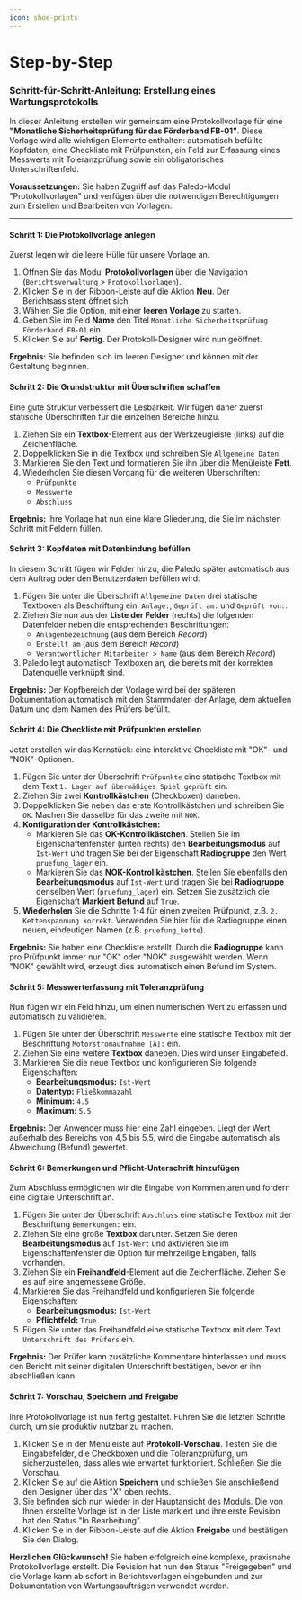 ```yaml
---
icon: shoe-prints
---
```


# Step-by-Step

### Schritt-für-Schritt-Anleitung: Erstellung eines Wartungsprotokolls

In dieser Anleitung erstellen wir gemeinsam eine Protokollvorlage für eine **"Monatliche Sicherheitsprüfung für das Förderband FB-01"**. Diese Vorlage wird alle wichtigen Elemente enthalten: automatisch befüllte Kopfdaten, eine Checkliste mit Prüfpunkten, ein Feld zur Erfassung eines Messwerts mit Toleranzprüfung sowie ein obligatorisches Unterschriftenfeld.

**Voraussetzungen:** Sie haben Zugriff auf das Paledo-Modul "Protokollvorlagen" und verfügen über die notwendigen Berechtigungen zum Erstellen und Bearbeiten von Vorlagen.

***

#### Schritt 1: Die Protokollvorlage anlegen

Zuerst legen wir die leere Hülle für unsere Vorlage an.

1. Öffnen Sie das Modul **Protokollvorlagen** über die Navigation (`Berichtsverwaltung` > `Protokollvorlagen`).
2. Klicken Sie in der Ribbon-Leiste auf die Aktion **Neu**. Der Berichtsassistent öffnet sich.
3. Wählen Sie die Option, mit einer **leeren Vorlage** zu starten.
4. Geben Sie im Feld **Name** den Titel `Monatliche Sicherheitsprüfung Förderband FB-01` ein.
5. Klicken Sie auf **Fertig**. Der Protokoll-Designer wird nun geöffnet.

**Ergebnis:** Sie befinden sich im leeren Designer und können mit der Gestaltung beginnen.

#### Schritt 2: Die Grundstruktur mit Überschriften schaffen

Eine gute Struktur verbessert die Lesbarkeit. Wir fügen daher zuerst statische Überschriften für die einzelnen Bereiche hinzu.

1. Ziehen Sie ein **Textbox**-Element aus der Werkzeugleiste (links) auf die Zeichenfläche.
2. Doppelklicken Sie in die Textbox und schreiben Sie `Allgemeine Daten`.
3. Markieren Sie den Text und formatieren Sie ihn über die Menüleiste **Fett**.
4. Wiederholen Sie diesen Vorgang für die weiteren Überschriften:
   * `Prüfpunkte`
   * `Messwerte`
   * `Abschluss`

**Ergebnis:** Ihre Vorlage hat nun eine klare Gliederung, die Sie im nächsten Schritt mit Feldern füllen.

#### Schritt 3: Kopfdaten mit Datenbindung befüllen

In diesem Schritt fügen wir Felder hinzu, die Paledo später automatisch aus dem Auftrag oder den Benutzerdaten befüllen wird.

1. Fügen Sie unter die Überschrift `Allgemeine Daten` drei statische Textboxen als Beschriftung ein: `Anlage:`, `Geprüft am:` und `Geprüft von:`.
2. Ziehen Sie nun aus der **Liste der Felder** (rechts) die folgenden Datenfelder neben die entsprechenden Beschriftungen:
   * `Anlagenbezeichnung` (aus dem Bereich _Record_)
   * `Erstellt am` (aus dem Bereich _Record_)
   * `Verantwortlicher Mitarbeiter > Name` (aus dem Bereich _Record_)
3. Paledo legt automatisch Textboxen an, die bereits mit der korrekten Datenquelle verknüpft sind.

**Ergebnis:** Der Kopfbereich der Vorlage wird bei der späteren Dokumentation automatisch mit den Stammdaten der Anlage, dem aktuellen Datum und dem Namen des Prüfers befüllt.

#### Schritt 4: Die Checkliste mit Prüfpunkten erstellen

Jetzt erstellen wir das Kernstück: eine interaktive Checkliste mit "OK"- und "NOK"-Optionen.

1. Fügen Sie unter der Überschrift `Prüfpunkte` eine statische Textbox mit dem Text `1. Lager auf übermäßiges Spiel geprüft` ein.
2. Ziehen Sie zwei **Kontrollkästchen** (Checkboxen) daneben.
3. Doppelklicken Sie neben das erste Kontrollkästchen und schreiben Sie `OK`. Machen Sie dasselbe für das zweite mit `NOK`.
4. **Konfiguration der Kontrollkästchen:**
   * Markieren Sie das **OK-Kontrollkästchen**. Stellen Sie im Eigenschaftenfenster (unten rechts) den **Bearbeitungsmodus** auf `Ist-Wert` und tragen Sie bei der Eigenschaft **Radiogruppe** den Wert `pruefung_lager` ein.
   * Markieren Sie das **NOK-Kontrollkästchen**. Stellen Sie ebenfalls den **Bearbeitungsmodus** auf `Ist-Wert` und tragen Sie bei **Radiogruppe** denselben Wert (`pruefung_lager`) ein. Setzen Sie zusätzlich die Eigenschaft **Markiert Befund** auf `True`.
5. **Wiederholen** Sie die Schritte 1-4 für einen zweiten Prüfpunkt, z.B. `2. Kettenspannung korrekt`. Verwenden Sie hier für die Radiogruppe einen neuen, eindeutigen Namen (z.B. `pruefung_kette`).

**Ergebnis:** Sie haben eine Checkliste erstellt. Durch die **Radiogruppe** kann pro Prüfpunkt immer nur "OK" oder "NOK" ausgewählt werden. Wenn "NOK" gewählt wird, erzeugt dies automatisch einen Befund im System.

#### Schritt 5: Messwerterfassung mit Toleranzprüfung

Nun fügen wir ein Feld hinzu, um einen numerischen Wert zu erfassen und automatisch zu validieren.

1. Fügen Sie unter der Überschrift `Messwerte` eine statische Textbox mit der Beschriftung `Motorstromaufnahme [A]:` ein.
2. Ziehen Sie eine weitere **Textbox** daneben. Dies wird unser Eingabefeld.
3. Markieren Sie die neue Textbox und konfigurieren Sie folgende Eigenschaften:
   * **Bearbeitungsmodus:** `Ist-Wert`
   * **Datentyp:** `Fließkommazahl`
   * **Minimum:** `4.5`
   * **Maximum:** `5.5`

**Ergebnis:** Der Anwender muss hier eine Zahl eingeben. Liegt der Wert außerhalb des Bereichs von 4,5 bis 5,5, wird die Eingabe automatisch als Abweichung (Befund) gewertet.

#### Schritt 6: Bemerkungen und Pflicht-Unterschrift hinzufügen

Zum Abschluss ermöglichen wir die Eingabe von Kommentaren und fordern eine digitale Unterschrift an.

1. Fügen Sie unter der Überschrift `Abschluss` eine statische Textbox mit der Beschriftung `Bemerkungen:` ein.
2. Ziehen Sie eine große **Textbox** darunter. Setzen Sie deren **Bearbeitungsmodus** auf `Ist-Wert` und aktivieren Sie im Eigenschaftenfenster die Option für mehrzeilige Eingaben, falls vorhanden.
3. Ziehen Sie ein **Freihandfeld**-Element auf die Zeichenfläche. Ziehen Sie es auf eine angemessene Größe.
4. Markieren Sie das Freihandfeld und konfigurieren Sie folgende Eigenschaften:
   * **Bearbeitungsmodus:** `Ist-Wert`
   * **Pflichtfeld:** `True`
5. Fügen Sie unter das Freihandfeld eine statische Textbox mit dem Text `Unterschrift des Prüfers` ein.

**Ergebnis:** Der Prüfer kann zusätzliche Kommentare hinterlassen und muss den Bericht mit seiner digitalen Unterschrift bestätigen, bevor er ihn abschließen kann.

#### Schritt 7: Vorschau, Speichern und Freigabe

Ihre Protokollvorlage ist nun fertig gestaltet. Führen Sie die letzten Schritte durch, um sie produktiv nutzbar zu machen.

1. Klicken Sie in der Menüleiste auf **Protokoll-Vorschau**. Testen Sie die Eingabefelder, die Checkboxen und die Toleranzprüfung, um sicherzustellen, dass alles wie erwartet funktioniert. Schließen Sie die Vorschau.
2. Klicken Sie auf die Aktion **Speichern** und schließen Sie anschließend den Designer über das "X" oben rechts.
3. Sie befinden sich nun wieder in der Hauptansicht des Moduls. Die von Ihnen erstellte Vorlage ist in der Liste markiert und ihre erste Revision hat den Status "In Bearbeitung".
4. Klicken Sie in der Ribbon-Leiste auf die Aktion **Freigabe** und bestätigen Sie den Dialog.

**Herzlichen Glückwunsch!** Sie haben erfolgreich eine komplexe, praxisnahe Protokollvorlage erstellt. Die Revision hat nun den Status "Freigegeben" und die Vorlage kann ab sofort in Berichtsvorlagen eingebunden und zur Dokumentation von Wartungsaufträgen verwendet werden.